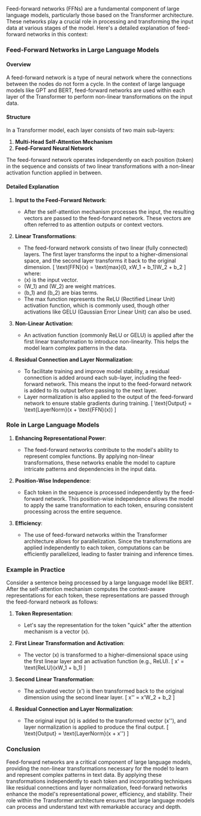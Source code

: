 Feed-forward networks (FFNs) are a fundamental component of large language models, particularly those based on the Transformer architecture. These networks play a crucial role in processing and transforming the input data at various stages of the model. Here's a detailed explanation of feed-forward networks in this context:

### Feed-Forward Networks in Large Language Models

#### Overview

A feed-forward network is a type of neural network where the connections between the nodes do not form a cycle. In the context of large language models like GPT and BERT, feed-forward networks are used within each layer of the Transformer to perform non-linear transformations on the input data.

#### Structure

In a Transformer model, each layer consists of two main sub-layers:
1. **Multi-Head Self-Attention Mechanism**
2. **Feed-Forward Neural Network**

The feed-forward network operates independently on each position (token) in the sequence and consists of two linear transformations with a non-linear activation function applied in between.

#### Detailed Explanation

1. **Input to the Feed-Forward Network**:
   - After the self-attention mechanism processes the input, the resulting vectors are passed to the feed-forward network. These vectors are often referred to as attention outputs or context vectors.

2. **Linear Transformations**:
   - The feed-forward network consists of two linear (fully connected) layers. The first layer transforms the input to a higher-dimensional space, and the second layer transforms it back to the original dimension.
   \[
   \text{FFN}(x) = \text{max}(0, xW_1 + b_1)W_2 + b_2
   \]
   where:
   - \(x\) is the input vector.
   - \(W_1\) and \(W_2\) are weight matrices.
   - \(b_1\) and \(b_2\) are bias terms.
   - The max function represents the ReLU (Rectified Linear Unit) activation function, which is commonly used, though other activations like GELU (Gaussian Error Linear Unit) can also be used.

3. **Non-Linear Activation**:
   - An activation function (commonly ReLU or GELU) is applied after the first linear transformation to introduce non-linearity. This helps the model learn complex patterns in the data.

4. **Residual Connection and Layer Normalization**:
   - To facilitate training and improve model stability, a residual connection is added around each sub-layer, including the feed-forward network. This means the input to the feed-forward network is added to its output before passing to the next layer.
   - Layer normalization is also applied to the output of the feed-forward network to ensure stable gradients during training.
   \[
   \text{Output} = \text{LayerNorm}(x + \text{FFN}(x))
   \]

### Role in Large Language Models

1. **Enhancing Representational Power**:
   - The feed-forward networks contribute to the model's ability to represent complex functions. By applying non-linear transformations, these networks enable the model to capture intricate patterns and dependencies in the input data.

2. **Position-Wise Independence**:
   - Each token in the sequence is processed independently by the feed-forward network. This position-wise independence allows the model to apply the same transformation to each token, ensuring consistent processing across the entire sequence.

3. **Efficiency**:
   - The use of feed-forward networks within the Transformer architecture allows for parallelization. Since the transformations are applied independently to each token, computations can be efficiently parallelized, leading to faster training and inference times.

### Example in Practice

Consider a sentence being processed by a large language model like BERT. After the self-attention mechanism computes the context-aware representations for each token, these representations are passed through the feed-forward network as follows:

1. **Token Representation**:
   - Let's say the representation for the token "quick" after the attention mechanism is a vector \(x\).

2. **First Linear Transformation and Activation**:
   - The vector \(x\) is transformed to a higher-dimensional space using the first linear layer and an activation function (e.g., ReLU).
   \[
   x' = \text{ReLU}(xW_1 + b_1)
   \]

3. **Second Linear Transformation**:
   - The activated vector \(x'\) is then transformed back to the original dimension using the second linear layer.
   \[
   x'' = x'W_2 + b_2
   \]

4. **Residual Connection and Layer Normalization**:
   - The original input \(x\) is added to the transformed vector \(x''\), and layer normalization is applied to produce the final output.
   \[
   \text{Output} = \text{LayerNorm}(x + x'')
   \]

### Conclusion

Feed-forward networks are a critical component of large language models, providing the non-linear transformations necessary for the model to learn and represent complex patterns in text data. By applying these transformations independently to each token and incorporating techniques like residual connections and layer normalization, feed-forward networks enhance the model's representational power, efficiency, and stability. Their role within the Transformer architecture ensures that large language models can process and understand text with remarkable accuracy and depth.